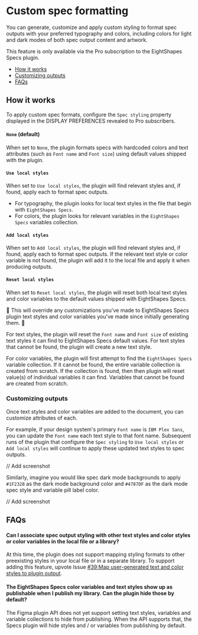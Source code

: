 # Custom spec formatting

You can generate, customize and apply custom styling to format spec outputs with your preferred typography and colors, including colors for light and dark modes of both spec output content and artwork.

This feature is only available via the Pro subscription to the EightShapes Specs plugin.

* [How it works](#howitworks)
* [Customizing outputs](#customizingoutputs)
* [FAQs](#faqs)

## How it works <a id="howitworks"></a>

To apply custom spec formats, configure the `Spec styling` property displayed in the DISPLAY PREFERENCES revealed to Pro subscribers.

#### `None` (default)

When set to `None`, the plugin formats specs with hardcoded colors and text attributes (such as `Font name` and `Font size`) using default values shipped with the plugin.

#### `Use local styles`

When set to `Use local styles`, the plugin will find relevant styles and, if found, apply each to format spec outputs.

* For typography, the plugin looks for local text styles in the file that begin with `EightShapes Specs`.
* For colors, the plugin looks for relevant variables in the `EightShapes Specs` variables collection.

#### `Add local styles`

When set to `Add local styles`, the plugin will find relevant styles and, if found, apply each to format spec outputs.
If the relevant text style or color variable is not found, the plugin will add it to the local file and apply it when producing outputs.

#### `Reset local styles`

When set to `Reset local styles`, the plugin will reset both local text styles and color variables to the default values shipped with EightShapes Specs.

🚨 This will override any customizations you've made to EightShapes Specs plugin text styles and color variables you've made since initially generating them. 🚨

For text styles, the plugin will reset the `Font name` and `Font size` of existing text styles it can find to EightShapes Specs default values. For text styles that cannot be found, the plugin will create a new text style.

For color variables, the plugin will first attempt to find the `EightShapes Specs` variable collection. If it cannot be found, the entire variable collection is created from scratch. If the collection is found, then then plugin will reset value(s) of individual variables it can find. Variables that cannot be found are created from scratch.

### Customizing outputs <a id="customizingoutputs"></a>

Once text styles and color variables are added to the document, you can customize attributes of each.

For example, if your design system's primary `Font name` is `IBM Plex Sans`, you can update the `Font name` each text style to that font name. Subsequent runs of the plugin that configure the `Spec styling` to `Use local styles` or `Add local styles` will continue to apply these updated text styles to spec outputs.

// Add screenshot

Similarly, imagine you would like spec dark mode backgrounds to apply `#1F2328` as the dark mode background color and `#4787DF` as the dark mode spec style and variable pill label color.

// Add screenshot

## FAQs <a id="faqs"></a>

#### Can I associate spec output styling with other text styles and color styles or color variables in the local file or a library?

At this time, the plugin does not support mapping styling formats to other preexisting styles in your local file or in a separate library. To support adding this feature, upvote Issue [#39:Map user-generated text and color styles to plugin output](https://github.com/EightShapes/specs-plugin/issues/39).

#### The EightShapes Specs color variables and text styles show up as publishable when I publish my library. Can the plugin hide those by default?

The Figma plugin API does not yet support setting text styles, variables and variable collections to hide from publishing. When the API supports that, the Specs plugin will hide styles and / or variables from publishing by default.